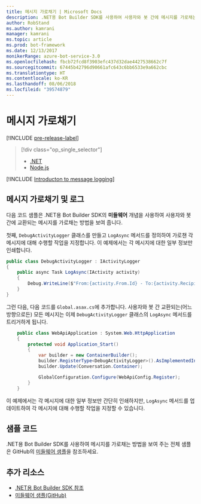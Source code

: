 ```yaml
---
title: 메시지 가로채기 | Microsoft Docs
description: .NET용 Bot Builder SDK를 사용하여 사용자와 봇 간에 메시지를 가로채는 방법을 알아봅니다.
author: RobStand
ms.author: kamrani
manager: kamrani
ms.topic: article
ms.prod: bot-framework
ms.date: 12/13/2017
monikerRange: azure-bot-service-3.0
ms.openlocfilehash: fbcb72fcd8f3903efc437d32dae4427538662c7f
ms.sourcegitcommit: 67445b42796d90661afc643c6bb6533e9a662cbc
ms.translationtype: HT
ms.contentlocale: ko-KR
ms.lasthandoff: 08/06/2018
ms.locfileid: "39574879"
---
```

# <a name="intercept-messages"></a>메시지 가로채기

[!INCLUDE [pre-release-label](../includes/pre-release-label-v3.md)]

> [!div class="op_single_selector"]
> - [.NET](../dotnet/bot-builder-dotnet-middleware.md)
> - [Node.js](../nodejs/bot-builder-nodejs-intercept-messages.md)

[!INCLUDE [Introducton to message logging](../includes/snippet-message-logging-intro.md)]

## <a name="intercept-and-log-messages"></a>메시지 가로채기 및 로그

다음 코드 샘플은 .NET용 Bot Builder SDK의 **미들웨어** 개념을 사용하여 사용자와 봇 간에 교환되는 메시지를 가로채는 방법을 보여 줍니다. 

첫째, `DebugActivityLogger` 클래스를 만들고 `LogAsync` 메서드를 정의하여 가로챈 각 메시지에 대해 수행할 작업을 지정합니다. 이 예제에서는 각 메시지에 대한 일부 정보만 인쇄합니다.

```cs
public class DebugActivityLogger : IActivityLogger
{
    public async Task LogAsync(IActivity activity)
    {
        Debug.WriteLine($"From:{activity.From.Id} - To:{activity.Recipient.Id} - Message:{activity.AsMessageActivity()?.Text}");
    }
}
```

그런 다음, 다음 코드를 `Global.asax.cs`에 추가합니다.  사용자와 봇 간 교환되는(어느 방향으로든) 모든 메시지는 이제 `DebugActivityLogger` 클래스의 `LogAsync` 메서드를 트리거하게 됩니다. 

```cs
    public class WebApiApplication : System.Web.HttpApplication
    {
        protected void Application_Start()
        {
            var builder = new ContainerBuilder();
            builder.RegisterType<DebugActivityLogger>().AsImplementedInterfaces().InstancePerDependency();
            builder.Update(Conversation.Container);

            GlobalConfiguration.Configure(WebApiConfig.Register);
        }
    }
```

이 예제에서는 각 메시지에 대한 일부 정보만 간단히 인쇄하지만, `LogAsync` 메서드를 업데이트하여 각 메시지에 대해 수행할 작업을 지정할 수 있습니다. 

## <a name="sample-code"></a>샘플 코드 

.NET용 Bot Builder SDK를 사용하여 메시지를 가로채는 방법을 보여 주는 전체 샘플은 GitHub의 <a href="https://github.com/Microsoft/BotBuilder-Samples/tree/master/CSharp/core-Middleware" target="_blank">미들웨어 샘플</a>을 참조하세요. 

## <a name="additional-resources"></a>추가 리소스

- <a href="/dotnet/api/?view=botbuilder-3.11.0" target="_blank">.NET용 Bot Builder SDK 참조</a>
- <a href="https://github.com/Microsoft/BotBuilder-Samples/tree/master/CSharp/core-Middleware" target="_blank">미들웨어 샘플(GitHub)</a>
